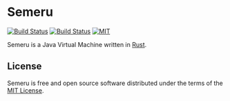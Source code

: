 # Semeru

[![Build Status][s1]][tc] [![Build Status][s2]][av] [![MIT][s3]][li]

[s1]: https://travis-ci.org/arthurc/semeru.svg?branch=master
[s2]: https://ci.appveyor.com/api/projects/status/vf0dq68kvym3x20q/branch/master?svg=true
[s3]: https://img.shields.io/badge/license-MIT-blue.svg


[tc]: https://travis-ci.org/arthurc/semeru/
[av]: https://ci.appveyor.com/project/arthurc/semeru
[li]: COPYING

Semeru is a Java Virtual Machine written in [Rust](https://rust-lang.org/).

## License

Semeru is free and open source software distributed under the terms of the [MIT License][lm].

[lm]: LICENSE-MIT
